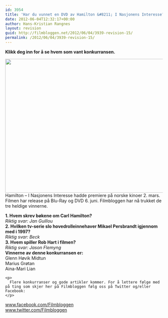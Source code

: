 ```yaml
---
id: 3954
title: 'Har du vunnet en DVD av Hamilton &#8211; I Nasjonens Interesse?'
date: 2012-06-04T12:32:17+00:00
author: Hans-Kristian Rangnes
layout: revision
guid: http://filmbloggen.net/2012/06/04/3939-revision-15/
permalink: /2012/06/04/3939-revision-15/
---
```

**Klikk deg inn for å se hvem som vant konkurransen.<!--more-->**

  
<a href="http://filmbloggen.net/2012/05/28/konkurranse-vinn-dvd-av-hamilton-i-nasjonens-interesse/hamilton/" rel="attachment wp-att-3829"><img class="alignnone size-large wp-image-3829" src="http://filmbloggen.net/wp-content/uploads//2012/05/hamilton-620x429.jpg" alt="" width="620" height="429" /><br /> </a>Hamilton – I Nasjonens Interesse hadde premiere på norske kinoer 2. mars. Filmen har release på Blu-Ray og DVD 6. juni. Filmbloggen har nå trukket de tre heldige vinnerne.

<div>
  <strong>1. Hvem skrev bøkene om Carl Hamilton?</strong><br /> <em><em><em>Riktig svar: Jan Guillou</em></em></em>
</div>

<div>
  <em><em><em></em></em></em><strong>2. Hvilken tv-serie slo hovedrolleinnehaver Mikael Persbrandt igjennom med i 1997?</strong><br /> <em><em>Riktig svar: Beck</em></em>
</div>

<div>
  <div>
    <strong>3. Hvem spiller Rob Hart i filmen?</strong><br /> <em>Riktig svar: Jason Flemyng<br /> </em>
  </div>
  
  <div>
    <strong>Vinnerne av denne konkurransen er:</strong><br /> Glenn Høvik Midtun<br /> Marius Grøtan<br /> Aina-Mari Lian</p> 
    
    <p>
      Flere konkurranser og gode artikler kommer. For å lettere følge med på ting som skjer her på Filmbloggen følg oss på Twitter og/eller Facebook:
    </p>
  </div>
  
  <div>
    <a href="http://www.facebook.com/Filmbloggen">www.facebook.com/Filmbloggen</a>
  </div>
  
  <div>
    <a href="http://www.twitter.com/Filmbloggen">www.twitter.com/Filmbloggen</a>
  </div>
</div>